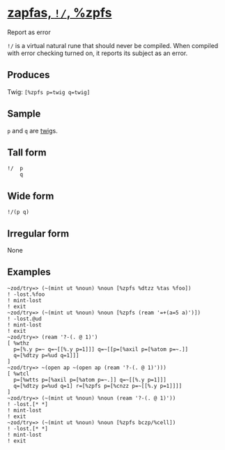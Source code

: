 [zapfas, `!/`, %zpfs](#zpfs)
============================

Report as error

`!/` is a virtual natural rune that should never be compiled. When
compiled with error checking turned on, it reports its subject as an
error.

Produces
--------

Twig: `[%zpfs p=twig q=twig]`

Sample
------

`p` and `q` are [twig]()s.

Tall form
---------

    !/  p
        q

Wide form
---------

    !/(p q)

Irregular form
--------------

None

Examples
--------

    ~zod/try=> (~(mint ut %noun) %noun [%zpfs %dtzz %tas %foo])
    ! -lost.%foo
    ! mint-lost
    ! exit
    ~zod/try=> (~(mint ut %noun) %noun [%zpfs (ream '=+(a=5 a)')])
    ! -lost.@ud
    ! mint-lost
    ! exit
    ~zod/try=> (ream '?-(. @ 1)')
    [ %wthz
      p=[%.y p=~ q=~[[%.y p=1]]] q=~[[p=[%axil p=[%atom p=~.]] 
      q=[%dtzy p=%ud q=1]]]
    ]
    ~zod/try=> ~(open ap ~(open ap (ream '?-(. @ 1)')))
    [ %wtcl
      p=[%wtts p=[%axil p=[%atom p=~.]] q=~[[%.y p=1]]] 
      q=[%dtzy p=%ud q=1] r=[%zpfs p=[%cnzz p=~[[%.y p=1]]]]
    ]
    ~zod/try=> (~(mint ut %noun) %noun (ream '?-(. @ 1)'))
    ! -lost.[* *]
    ! mint-lost
    ! exit
    ~zod/try=> (~(mint ut %noun) %noun [%zpfs bczp/%cell])
    ! -lost.[* *]
    ! mint-lost
    ! exit
